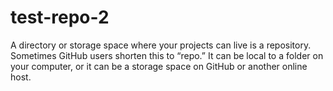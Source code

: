 # test-repo-2
A directory or storage space where your projects can live is a repository. Sometimes GitHub users shorten this to “repo.” It can be local to a folder on your computer, or it can be a storage space on GitHub or another online host.

